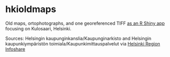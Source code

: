 # hkioldmaps

Old maps, ortophotographs, and one georeferenced TIFF [as an R Shiny app](https://ttso.shinyapps.io/hkioldmaps/) focusing on Kulosaari, Helsinki. 

Sources: Helsingin kaupunginkanslia/Kaupunginarkisto and Helsingin kaupunkiympäristön toimiala/Kaupunkimittauspalvelut via [Helsinki Region Infoshare](https://hri.fi/)